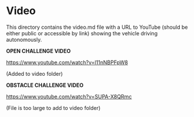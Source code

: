 Video
====

This directory contains the video.md file with a URL to YouTube (should be either public or accessible by link) showing the vehicle driving autonomously.

**OPEN CHALLENGE VIDEO**

https://www.youtube.com/watch?v=l11nNBPFpW8

(Added to video folder)

**OBSTACLE CHALLENGE VIDEO**

https://www.youtube.com/watch?v=SUPA-X8QRmc

(File is too large to add to video folder)
